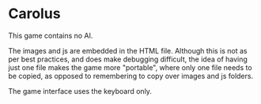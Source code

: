 # Carolus
This game contains no AI.

The images and js are embedded in the HTML file. Although this is not as per best practices, and does make debugging difficult, 
the idea of having just one file makes the game more "portable", where only one file needs to be copied, as opposed to remembering to copy over images and js folders.

The game interface uses the keyboard only.
